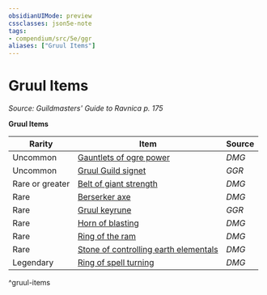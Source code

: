 ```yaml
---
obsidianUIMode: preview
cssclasses: json5e-note
tags:
- compendium/src/5e/ggr
aliases: ["Gruul Items"]
---
```

# Gruul Items
*Source: Guildmasters' Guide to Ravnica p. 175* 

**Gruul Items**

| Rarity | Item | Source |
|--------|------|--------|
| Uncommon | [Gauntlets of ogre power](Mechanics/items/gauntlets-of-ogre-power.md) | *DMG* |
| Uncommon | [Gruul Guild signet](Mechanics/items/gruul-guild-signet-ggr.md) | *GGR* |
| Rare or greater | [Belt of giant strength](Mechanics/items/belt-of-giant-strength-dmg.md) | *DMG* |
| Rare | [Berserker axe](Mechanics/items/berserker-axe.md) | *DMG* |
| Rare | [Gruul keyrune](Mechanics/items/gruul-keyrune-ggr.md) | *GGR* |
| Rare | [Horn of blasting](Mechanics/items/horn-of-blasting.md) | *DMG* |
| Rare | [Ring of the ram](Mechanics/items/ring-of-the-ram.md) | *DMG* |
| Rare | [Stone of controlling earth elementals](Mechanics/items/stone-of-controlling-earth-elementals.md) | *DMG* |
| Legendary | [Ring of spell turning](Mechanics/items/ring-of-spell-turning.md) | *DMG* |
^gruul-items